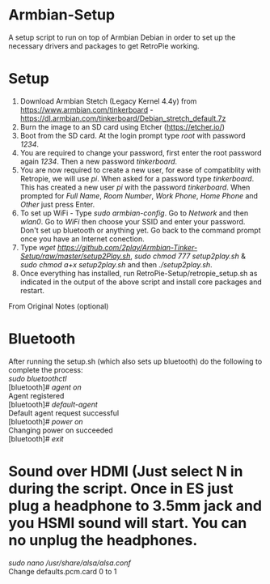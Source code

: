 # Armbian-Setup
A setup script to run on top of Armbian Debian in order to set up the necessary drivers and packages to get RetroPie working.

# Setup

1. Download Armbian Stetch (Legacy Kernel 4.4y) from https://www.armbian.com/tinkerboard - https://dl.armbian.com/tinkerboard/Debian_stretch_default.7z
2. Burn the image to an SD card using Etcher (https://etcher.io/)
3. Boot from the SD card. At the login prompt type *root* with password *1234*.
4. You are required to change your password, first enter the root password again *1234*. Then a new password *tinkerboard*.
5. You are now required to create a new user, for ease of compatiblity with Retropie, we will use *pi*. When asked for a password type *tinkerboard*. This has created a new user *pi* with the password *tinkerboard*. When prompted for *Full Name*, *Room Number*, *Work Phone*, *Home Phone* and *Other* just press Enter.
6. To set up WiFi - Type *sudo armbian-config*. Go to *Network* and then *wlan0*. Go to *WiFi* then choose your SSID and enter your password. Don't set up bluetooth or anything yet. Go back to the command prompt once you have an Internet conection.
7. Type *wget https://github.com/2play/Armbian-Tinker-Setup/raw/master/setup2Play.sh*, *sudo chmod 777 setup2play.sh* & *sudo chmod a+x setup2play.sh* and then *./setup2play.sh*.
8. Once everything has installed, run RetroPie-Setup/retropie_setup.sh as indicated in the output of the above script and install core packages and restart.

From Original Notes (optional)
# Bluetooth

After running the setup.sh (which also sets up bluetooth) do the following to complete the process:  
*sudo bluetoothctl*  
[bluetooth]# *agent on*  
Agent registered  
[bluetooth]# *default-agent*  
Default agent request successful  
[bluetooth]# *power on*  
Changing power on succeeded  
[bluetooth]# *exit*  


# Sound over HDMI (Just select N in during the script. Once in ES just plug a headphone to 3.5mm jack and you HSMI sound will start. You can no unplug the headphones.

*sudo nano /usr/share/alsa/alsa.conf*  
Change defaults.pcm.card 0 to 1
